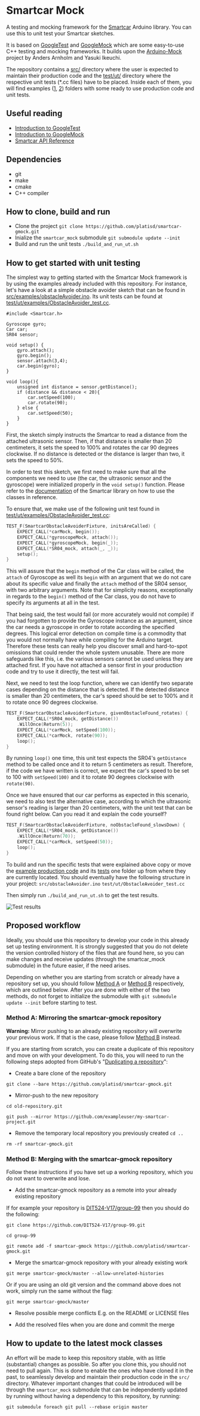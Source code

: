 # Smartcar Mock
A testing and mocking framework for the [Smartcar](http://plat.is/smartcar) Arduino library. You can use this to unit test your Smartcar sketches.

It is based on [GoogleTest](https://github.com/google/googletest/tree/master/googletest) and [GoogleMock](https://github.com/google/googletest/tree/master/googlemock) which are some easy-to-use C++ testing and mocking frameworks. It builds upon the [Arduino-Mock](https://github.com/ikeyasu/arduino-mock) project by Anders Arnholm and Yasuki Ikeuchi.

The repository contains a [src/](src/) directory where the user is expected to maintain their production code and the [test/ut/](test/ut/) directory where the respective unit tests (\*.cc files) have to be placed. Inside each of them, you will find examples ([1](src/examples/), [2](test/ut/examples/)) folders with some ready to use production code and unit tests.

## Useful reading
* [Introduction to GoogleTest](https://github.com/google/googletest/blob/master/googletest/docs/Primer.md)
* [Introduction to GoogleMock](https://github.com/google/googletest/blob/master/googlemock/docs/ForDummies.md)
* [Smartcar API Reference](https://github.com/platisd/smartcar_shield/wiki/API-documentation)

## Dependencies
* git
* make
* cmake
* C++ compiler

## How to clone, build and run
* Clone the project
`git clone https://github.com/platisd/smartcar-gmock.git`
* Inialize the `smartcar_mock` submodule
`git submodule update --init`
* Build and run the unit tests
`./build_and_run_ut.sh`

## How to get started with unit testing
The simplest way to getting started with the Smartcar Mock framework is by using the examples already included with this repository. For instance, let's have a look at a simple obstacle avoider sketch that can be found in [src/examples/obstacleAvoider.ino](src/examples/obstacleAvoider.ino). Its unit tests can be found at [test/ut/examples/ObstacleAvoider_test.cc](test/ut/examples/ObstacleAvoider_test.cc).

```arduino
#include <Smartcar.h>

Gyroscope gyro;
Car car;
SR04 sensor;

void setup() {
    gyro.attach();
    gyro.begin();
    sensor.attach(3,4);
    car.begin(gyro);
}

void loop(){
    unsigned int distance = sensor.getDistance();
    if (distance && distance < 20){
        car.setSpeed(100);
        car.rotate(90);
    } else {
        car.setSpeed(50);
    }
}
```

First, the sketch simply instructs the Smartcar to read a distance from the attached ultrasonic sensor. Then, if that distance is smaller than 20 centimeters, it sets the speed to 100% and rotates the car 90 degrees clockwise. If no distance is detected or the distance is larger than two, it sets the speed to 50%.

In order to test this sketch, we first need to make sure that all the components we need to use (the car, the ultrasonic sensor and the gyroscope) were initialized properly in the `void setup()` function. Please refer to the [documentation](https://github.com/platisd/smartcar_shield/wiki/API-documentation) of the Smartcar library on how to use the classes in reference.

To ensure that, we make use of the following unit test found in [test/ut/examples/ObstacleAvoider_test.cc](test/ut/examples/ObstacleAvoider_test.cc):

```C++
TEST_F(SmartcarObstacleAvoiderFixture, initsAreCalled) {
    EXPECT_CALL(*carMock, begin());
    EXPECT_CALL(*gyroscopeMock, attach());
    EXPECT_CALL(*gyroscopeMock, begin(_));
    EXPECT_CALL(*SR04_mock, attach(_, _));
    setup();
}
```

This will assure that the `begin` method of the Car class will be called, the `attach` of Gyroscope as well its `begin` with an argument that we do not care about its specific value and finally the `attach` method of the SR04 sensor, with two arbitrary arguments. Note that for simplicity reasons, exceptionally in regards to the `begin()` method of the Car class, you do not have to specify its arguments at all in the test.

That being said, the test would fail (or more accurately would not compile) if you had forgotten to provide the Gyroscope instance as an argument, since the car needs a gyroscope in order to rotate according the specified degrees. This logical error detection on compile time is a commodity that you would not normally have while compiling for the Arduino target. Therefore these tests can really help you discover small and hard-to-spot omissions that could render the whole system unusable. There are more safeguards like this, i.e. the various sensors cannot be used unless they are attached first. If you have not attached a sensor first in your production code and try to use it directly, the test will fail.

Next, we need to test the loop function, where we can identify two separate cases depending on the distance that is detected. If the detected distance is smaller than 20 centimeters, the car's speed should be set to 100% and it to rotate once 90 degrees clockwise.

```C++
TEST_F(SmartcarObstacleAvoiderFixture, givenObstacleFound_rotates) {
    EXPECT_CALL(*SR04_mock, getDistance())
    .WillOnce(Return(5));
    EXPECT_CALL(*carMock, setSpeed(100));
    EXPECT_CALL(*carMock, rotate(90));
    loop();
}
```
By running `loop()` one time, this unit test expects the SR04's `getDistance` method to be called once and it to return 5 centimeters as result. Therefore, if the code we have written is correct, we expect the car's speed to be set to 100 with `setSpeed(100)` and it to rotate 90 degrees clockwise with `rotate(90)`.

Once we have ensured that our car performs as expected in this scenario, we need to also test the alternative case, according to which the ultrasonic sensor's reading is larger than 20 centimeters, with the unit test that can be found right below. Can you read it and explain the code yourself?

```C++
TEST_F(SmartcarObstacleAvoiderFixture, noObstacleFound_slowsDown) {
    EXPECT_CALL(*SR04_mock, getDistance())
    .WillOnce(Return(70));
    EXPECT_CALL(*carMock, setSpeed(50));
    loop();
}
```

To build and run the specific tests that were explained above copy or move the [example production code](src/examples/obstacleAvoider.ino) and its [tests](test/ut/examples/ObstacleAvoider_test.cc) one folder up from where they are currently located. You should eventually have the following structure in your project:
`src/obstacleAvoider.ino`
`test/ut/ObstacleAvoider_test.cc`

Then simply run `./build_and_run_ut.sh` to get the test results.

![Test results](http://i.imgur.com/w2vkllp.png)

## Proposed workflow
Ideally, you should use this repository to develop your code in this already set up testing environment. It is strongly suggested that you do not delete the version controlled history of the files that are found here, so you can make changes and receive updates (through the smartcar_mock submodule) in the future easier, if the need arises.

Depending on whether you are starting from scratch or already have a repository set up, you should follow [Method A](#method-a-mirroring-the-smartcar-gmock-repository) or [Method B](#method-b-merging-with-the-smartcar-gmock-repository) respectively, which are outlined below. After you are done with either of the two methods, do not forget to initialize the submodule with `git submodule update --init` before starting to test.

### Method A: Mirroring the smartcar-gmock repository
**Warning:** Mirror pushing to an already existing repository will overwrite your previous work. If that is the case, please follow [Method B](#method-b-merging-with-the-smartcar-gmock-repository) instead.

If you are starting from scratch, you can create a duplicate of this repository and move on with your development. To do this, you will need to run the following steps adopted from GitHub's "[Duplicating a repository](https://help.github.com/articles/duplicating-a-repository/#mirroring-a-repository)":
* Create a bare clone of the repository

`git clone --bare https://github.com/platisd/smartcar-gmock.git`
* Mirror-push to the new repository

`cd old-repository.git`

`git push --mirror https://github.com/exampleuser/my-smartcar-project.git`
* Remove the temporary local repository you previously created
`cd ..`

`rm -rf smartcar-gmock.git`

### Method B: Merging with the smartcar-gmock repository
Follow these instructions if you have set up a working repository, which you do not want to overwrite and lose.

* Add the smartcar-gmock repository as a remote into your already existing repository

If for example your repository is [DIT524-V17/group-99](https://github.com/DIT524-V17/group-99) then you should do the following:

`git clone https://github.com/DIT524-V17/group-99.git`

`cd group-99`

`git remote add -f smartcar-gmock https://github.com/platisd/smartcar-gmock.git`
* Merge the smartcar-gmock repository with your already existing work

`git merge smartcar-gmock/master --allow-unrelated-histories`

Or if you are using an old git version and the command above does not work, simply run the same without the flag:

`git merge smartcar-gmock/master`
* Resolve possible merge conflicts
E.g. on the README or LICENSE files

* Add the resolved files when you are done and commit the merge

## How to update to the latest mock classes
An effort will be made to keep this repository stable, with as little (substantial) changes as possible. So after you clone this, you should not need to pull again. This is done to enable the ones who have cloned it in the past, to seamlessly develop and maintain their production code in the `src/` directory. Whatever important changes that could be introduced will be through the `smartcar_mock` submodule that can be independently updated by running without having a dependency to this repository, by running:

`git submodule foreach git pull --rebase origin master`
